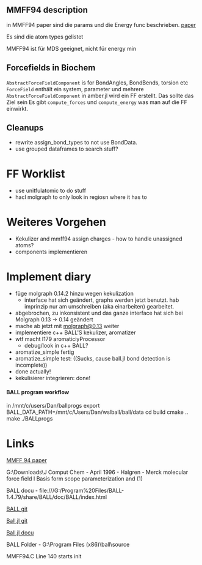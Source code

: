 ## MMFF94 description

in MMFF94 paper sind die params und die Energy func beschrieben. [paper](https://onlinelibrary.wiley.com/doi/10.1002/(SICI)1096-987X(199604)17:5/6%3C490::AID-JCC1%3E3.0.CO;2-P)

Es sind die atom types gelistet

MMFF94 ist für MDS geeignet, nicht für energy min

## Forcefields in Biochem

`AbstractForceFieldComponent` is for BondAngles, BondBends, torsion etc
`ForceField` enthält ein system, parameter und mehrere `AbstractForceFieldComponent`
in amber.jl wird ein FF erstellt. Das sollte das Ziel sein
Es gibt `compute_forces` und `compute_energy` was man auf die FF einwirkt.

## Cleanups

- rewrite assign_bond_types to not use BondData.
- use grouped dataframes to search stuff?


# FF Worklist

- use unitfulatomic to do stuff
- hacl molgraph to only look in regiosn where it has to

# Weiteres Vorgehen

- Kekulizer and mmff94 assign charges - how to handle unassigned atoms?
- components implementieren

# Implement diary
-   füge molgraph 0.14.2 hinzu wegen kekulization
    -   interface hat sich geändert, graphs werden jetzt benutzt. hab imprinzip nur am umschreiben (aka einarbeiten) gearbeitet.
-   abgebrochen, zu inkonsistent und das ganze interface hat sich bei Molgraph 0.13 -> 0.14 geändert
- mache ab jetzt mit molgraph@0.13 weiter
- implementiere c++ BALL'S kekulizer, aromatizer
- wtf macht l179 aromaticiyProcessor
    - debug/look in c++ BALL?
- aromatize_simple fertig
- aromatize_simple test: ((Sucks, cause ball.jl  bond detection is incomplete))
- done actually!
- kekulisierer integrieren: done!


#### BALL program workflow

in /mnt/c/users/Dan/ballprogs
export BALL_DATA_PATH=/mnt/c/Users/Dan/wslball/ball/data
cd build
cmake ..
make
./BALLprogs

# Links
[MMFF 94 paper](https://onlinelibrary.wiley.com/doi/10.1002/(SICI)1096-987X(199604)17:5/6%3C490::AID-JCC1%3E3.0.CO;2-P)

G:\Downloads\J Comput Chem - April 1996 - Halgren - Merck molecular force field  I  Basis  form  scope  parameterization  and (1)

BALL docu - file:///G:/Program%20Files/BALL-1.4.79/share/BALL/doc/BALL/index.html

[BALL git](https://github.com/BALL-Project/ball)

[Ball.jl git](https://github.com/hildebrandtlab/BiochemicalAlgorithms.jl/tree/ah/amberff)

[Ball.jl docu](./docs/build/index.html)

BALL Folder - G:\Program Files (x86)\ball\source

MMFF94.C Line 140 starts init

